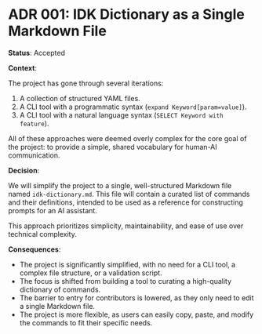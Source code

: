 # ADR 001: IDK Dictionary as a Single Markdown File

**Status**: Accepted

**Context**:

The project has gone through several iterations:
1.  A collection of structured YAML files.
2.  A CLI tool with a programmatic syntax (`expand Keyword[param=value]`).
3.  A CLI tool with a natural language syntax (`SELECT Keyword with feature`).

All of these approaches were deemed overly complex for the core goal of the project: to provide a simple, shared vocabulary for human-AI communication.

**Decision**:

We will simplify the project to a single, well-structured Markdown file named `idk-dictionary.md`. This file will contain a curated list of commands and their definitions, intended to be used as a reference for constructing prompts for an AI assistant.

This approach prioritizes simplicity, maintainability, and ease of use over technical complexity.

**Consequences**:

*   The project is significantly simplified, with no need for a CLI tool, a complex file structure, or a validation script.
*   The focus is shifted from building a tool to curating a high-quality dictionary of commands.
*   The barrier to entry for contributors is lowered, as they only need to edit a single Markdown file.
*   The project is more flexible, as users can easily copy, paste, and modify the commands to fit their specific needs.
